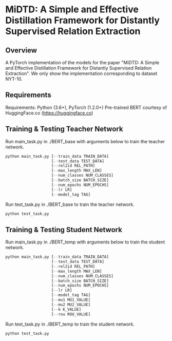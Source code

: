 # MiDTD: A Simple and Effective Distillation Framework for Distantly Supervised Relation Extraction

## Overview
A PyTorch implementation of the models for the paper "MiDTD: A Simple and Effective Distillation Framework for Distantly Supervised Relation Extraction". We only show the implementation corresponding to dataset NYT-10.

## Requirements
Requirements: Python (3.6+), PyTorch (1.2.0+)
Pre-trained BERT courtesy of HuggingFace.co (https://huggingface.co)

## Training & Testing Teacher Network
Run main_task.py in ./BERT_base with arguments below to train the teacher network.

```python 
python main_task.py [--train_data TRAIN_DATA]
                    [--test_data TEST_DATA]
                    [--rel2id REL_PATH]
                    [--max_length MAX_LEN]
                    [--num_classes NUM_CLASSES] 
                    [--batch_size BATCH_SIZE]
                    [--num_epochs NUM_EPOCHS]
                    [--lr LR] 
                    [--model_tag TAG]                    
```

Run test_task.py in ./BERT_base to train the teacher network.

```python 
python test_task.py
```


## Training & Testing Student Network
Run main_task.py in ./BERT_temp with arguments below to train the student network.

```python
python main_task.py [--train_data TRAIN_DATA]
                    [--test_data TEST_DATA]
                    [--rel2id REL_PATH]
                    [--max_length MAX_LEN]
                    [--num_classes NUM_CLASSES] 
                    [--batch_size BATCH_SIZE]
                    [--num_epochs NUM_EPOCHS]
                    [--lr LR] 
                    [--model_tag TAG]
                    [--mu1 MU1_VALUE]
                    [--mu2 MU2_VALUE]
                    [--k K_VALUE]
                    [--rou ROU_VALUE]                    
```

Run test_task.py in ./BERT_temp to train the student network.

```python 
python test_task.py
```
